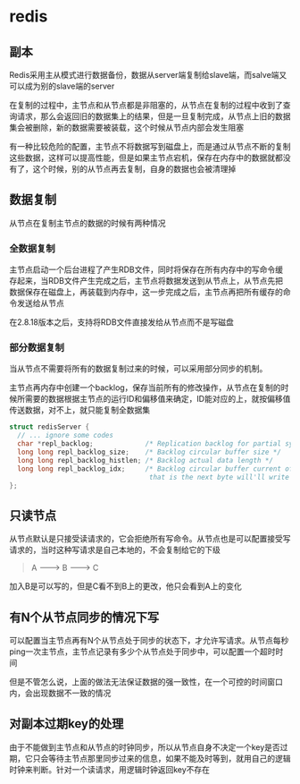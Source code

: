 # redis

## 副本

Redis采用主从模式进行数据备份，数据从server端复制给slave端，而salve端又可以成为别的slave端的server

在复制的过程中，主节点和从节点都是非阻塞的，从节点在复制的过程中收到了查询请求，那么会返回旧的数据集上的结果，但是一旦复制完成，从节点上旧的数据集会被删除，新的数据需要被装载，这个时候从节点内部会发生阻塞

有一种比较危险的配置，主节点不将数据写到磁盘上，而是通过从节点不断的复制这些数据，这样可以提高性能，但是如果主节点宕机，保存在内存中的数据就都没有了，这个时候，别的从节点再去复制，自身的数据也会被清理掉

## 数据复制

从节点在复制主节点的数据的时候有两种情况

### 全数据复制

主节点启动一个后台进程了产生RDB文件，同时将保存在所有内存中的写命令缓存起来，当RDB文件产生完成之后，主节点将数据发送到从节点上，从节点先把数据保存在磁盘上，再装载到内存中，这一步完成之后，主节点再把所有缓存的命令发送给从节点

在2.8.18版本之后，支持将RDB文件直接发给从节点而不是写磁盘

### 部分数据复制

当从节点不需要将所有的数据复制过来的时候，可以采用部分同步的机制。

主节点再内存中创建一个backlog，保存当前所有的修改操作，从节点在复制的时候所需要的数据根据主节点的运行ID和偏移值来确定，ID能对应的上，就按偏移值传送数据，对不上，就只能复制全数据集

```C
struct redisServer {
  // ... ignore some codes
  char *repl_backlog;             /* Replication backlog for partial syncs */
  long long repl_backlog_size;    /* Backlog circular buffer size */
  long long repl_backlog_histlen; /* Backlog actual data length */
  long long repl_backlog_idx;     /* Backlog circular buffer current offset,
                                   that is the next byte will'll write to.*/
};
```

## 只读节点

从节点默认是只接受读请求的，它会拒绝所有写命令。从节点也是可以配置接受写请求的，当时这种写请求是自己本地的，不会复制给它的下级

> A ---> B ---> C

加入B是可以写的，但是C看不到B上的更改，他只会看到A上的变化


## 有N个从节点同步的情况下写

可以配置当主节点再有N个从节点处于同步的状态下，才允许写请求。从节点每秒ping一次主节点，主节点记录有多少个从节点处于同步中，可以配置一个超时时间

但是不管怎么说，上面的做法无法保证数据的强一致性，在一个可控的时间窗口内，会出现数据不一致的情况


## 对副本过期key的处理

由于不能做到主节点和从节点的时钟同步，所以从节点自身不决定一个key是否过期，它只会等待主节点那里同步过来的信息，如果不能及时等到，就用自己的逻辑时钟来判断。针对一个读请求，用逻辑时钟返回key不存在

